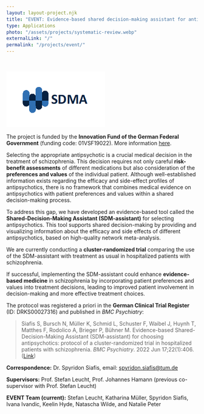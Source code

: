 ```yaml
---
layout: layout-project.njk
title: "EVENT: Evidence-based shared decision-making assistant for antipsychotics"
type: Applications
photo: "/assets/projects/systematic-review.webp"
externalLink: "/"
permalink: "/projects/event/"
---
```


<br>

![](/assets/projects/sdma.png)

The project is funded by the **Innovation Fund of the German Federal Government** (funding code: 01VSF19022). More information [here](#).

Selecting the appropriate antipsychotic is a crucial medical decision in the treatment of schizophrenia. This decision requires not only careful **risk-benefit assessments** of different medications but also consideration of the **preferences and values** of the individual patient. Although well-established information exists regarding the efficacy and side-effect profiles of antipsychotics, there is no framework that combines medical evidence on antipsychotics with patient preferences and values within a shared decision-making process.

To address this gap, we have developed an evidence-based tool called the **Shared-Decision-Making Assistant (SDM-assistant)** for selecting antipsychotics. This tool supports shared decision-making by providing and visualizing information about the efficacy and side effects of different antipsychotics, based on high-quality network meta-analysis.

We are currently conducting a **cluster-randomized trial** comparing the use of the SDM-assistant with treatment as usual in hospitalized patients with schizophrenia.

If successful, implementing the SDM-assistant could enhance **evidence-based medicine** in schizophrenia by incorporating patient preferences and values into treatment decisions, leading to improved patient involvement in decision-making and more effective treatment choices.

The protocol was registered a priori in the **German Clinical Trial Register** (ID: DRKS00027316) and published in *BMC Psychiatry*:

> Siafis S, Bursch N, Müller K, Schmid L, Schuster F, Waibel J, Huynh T, Matthes F, Rodolico A, Brieger P, Bühner M. Evidence-based Shared-Decision-Making Assistant (SDM-assistant) for choosing antipsychotics: protocol of a cluster-randomized trial in hospitalized patients with schizophrenia. *BMC Psychiatry*. 2022 Jun 17;22(1):406. ([Link](https://doi.org/10.1186/s12888-022-04055-2))

**Correspondence:** Dr. Spyridon Siafis, email: [spyridon.siafis@tum.de](mailto:spyridon.siafis@tum.de)

**Supervisors:** Prof. Stefan Leucht, Prof. Johannes Hamann (previous co-supervisor with Prof. Stefan Leucht)

**EVENT Team (current):** Stefan Leucht, Katharina Müller, Spyridon Siafis, Ivana Ivandic, Keelin Hyde, Natascha Wilde, and Natalie Peter
